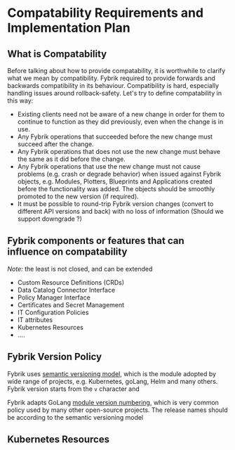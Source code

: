 # Compatability Requirements and Implementation Plan

## What is Compatability
Before talking about how to provide compatability, it is worthwhile to clarify what we mean by compatibility. 
Fybrik required to provide forwards and backwards compatibility in its behaviour. Compatibility is hard, especially 
handling issues around rollback-safety. 
Let's try to define compatability in this way:
- Existing clients need not be aware of a new change in order for them to continue to function as they did previously, 
even when the change is in use.
- Any Fybrik operations that succeeded before the new change must succeed after the change.
- Any Fybrik operations that does not use the new change must behave the same as it did before the change.
- Any Fybrik operations that use the new change must not cause problems (e.g. crash or degrade behavior) when issued 
against Fybrik objects, e.g. Modules, Plotters, Blueprints and Applications created before the functionality was added.
The objects should be smoothly promoted to the new version (if required).
- It must be possible to round-trip Fybrik version changes (convert to different API versions and back) with no loss of 
information (Should we support downgrade ?)

## Fybrik components or features that can influence on compatability 

*Note:* the least is not closed, and can be extended

- Custom Resource Definitions (CRDs)
- Data Catalog Connector Interface
- Policy Manager Interface
- Certificates and Secret Management
- IT Configuration Policies
- IT attributes
- Kubernetes Resources
- ....

## Fybrik Version Policy
Fybrik uses [semantic versioning model](https://semver.org), which is the module adopted by wide range of projects, 
e.g. Kubernetes, goLang, Helm and many others.
Fybrik version starts from the `v` character and 

Fybrik adapts GoLang [module version numbering](https://go.dev/doc/modules/version-numbers), which is very common 
policy used by many other open-source projects. The release names should be according to the semantic versioning model



## Kubernetes Resources
